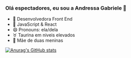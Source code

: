 ### Olá espectadores, eu sou a Andressa Gabriele  👋

- 🔭 Desenvolvedora Front End
- 🌱 JavaScript & React
- 😄 Pronouns: ela/dela
- ♉ Taurina em niveis elevados
- 🐾 Mãe de duas meninas 


[![Anurag's GitHub stats](https://github-readme-stats.vercel.app/api?username=AndressaGabriele)](https://github.com/AndressaGabriele/github-readme-stats)
